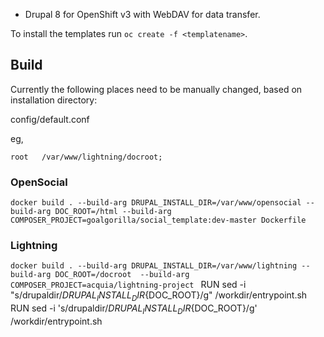 * Drupal 8 for OpenShift v3 with WebDAV for data transfer.

To install the templates run  `oc create -f <templatename>`.

## Build

Currently the following places need to be manually changed, based on installation directory:

config/default.conf

eg,

 `root   /var/www/lightning/docroot;`

### OpenSocial

 `docker build . --build-arg DRUPAL_INSTALL_DIR=/var/www/opensocial --build-arg DOC_ROOT=/html --build-arg COMPOSER_PROJECT=goalgorilla/social_template:dev-master Dockerfile`

### Lightning

  `docker build . --build-arg DRUPAL_INSTALL_DIR=/var/www/lightning --build-arg DOC_ROOT=/docroot  --build-arg COMPOSER_PROJECT=acquia/lightning-project
`
RUN sed -i "s/drupaldir/${DRUPAL_INSTALL_DIR}${DOC_ROOT}/g" /workdir/entrypoint.sh
RUN sed -i 's/drupaldir/${DRUPAL_INSTALL_DIR}${DOC_ROOT}/g' /workdir/entrypoint.sh
